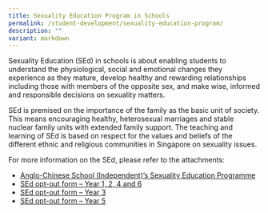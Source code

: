 ```yaml
---
title: Sexuality Education Program in Schools
permalink: /student-development/sexuality-education-program/
description: ""
variant: markdown
---
```

Sexuality Education (SEd) in schools is about enabling students to understand the physiological, social and emotional changes they experience as they mature, develop healthy and rewarding relationships including those with members of the opposite sex, and make wise, informed and responsible decisions on sexuality matters.

SEd is premised on the importance of the family as the basic unit of society. This means encouraging healthy, heterosexual marriages and stable nuclear family units with extended family support. The teaching and learning of SEd is based on respect for the values and beliefs of the different ethnic and religious communities in Singapore on sexuality issues.

For more information on the SEd, please refer to the attachments:

*   [Anglo-Chinese School (Independent)’s Sexuality Education Programme](/files/ACS_I__Sexuality_Education_Programme_2024.pdf)
*   [SEd opt-out form – Year 1, 2, 4 and 6](/files/MOE_SEd_Parent_Opt_Outform_2024_Year_1_2_4___6.pdf)
*   [SEd opt-out form – Year 3](/files/MOE_SEd_Parent_Opt_Outform_2024_Year_3.pdf)
*   [SEd opt-out form – Year 5](/files/MOE_SEd_Parent_Opt_Outform_2024_Year_5.pdf)
